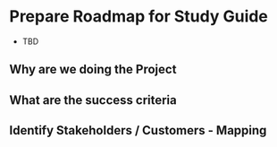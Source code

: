 # Prepare Roadmap for Study Guide

- TBD

## Why are we doing the Project 
## What are the success criteria 
## Identify Stakeholders / Customers - Mapping 